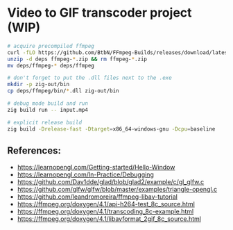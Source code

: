 # Video to GIF transcoder project (WIP)

```sh
# acquire precompiled ffmpeg
curl -fLO https://github.com/BtbN/FFmpeg-Builds/releases/download/latest/ffmpeg-master-latest-win64-gpl-shared.zip
unzip -d deps ffmpeg-*.zip && rm ffmpeg-*.zip
mv deps/ffmpeg-* deps/ffmpeg

# don't forget to put the .dll files next to the .exe
mkdir -p zig-out/bin
cp deps/ffmpeg/bin/*.dll zig-out/bin

# debug mode build and run
zig build run -- input.mp4

# explicit release build
zig build -Drelease-fast -Dtarget=x86_64-windows-gnu -Dcpu=baseline
```

## References:
- https://learnopengl.com/Getting-started/Hello-Window
- https://learnopengl.com/In-Practice/Debugging
- https://github.com/Dav1dde/glad/blob/glad2/example/c/gl_glfw.c
- https://github.com/glfw/glfw/blob/master/examples/triangle-opengl.c
- https://github.com/leandromoreira/ffmpeg-libav-tutorial
- https://ffmpeg.org/doxygen/4.1/api-h264-test_8c_source.html
- https://ffmpeg.org/doxygen/4.1/transcoding_8c-example.html
- https://ffmpeg.org/doxygen/4.1/libavformat_2gif_8c_source.html
